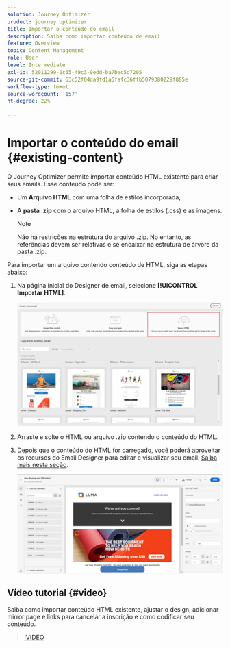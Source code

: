 ```yaml
---
solution: Journey Optimizer
product: journey optimizer
title: Importar o conteúdo do email
description: Saiba como importar conteúdo de email
feature: Overview
topic: Content Management
role: User
level: Intermediate
exl-id: 52011299-0c65-49c3-9edd-ba7bed5d7205
source-git-commit: 63c52f04da9fd1a5fafc36ffb5079380229f885e
workflow-type: tm+mt
source-wordcount: '157'
ht-degree: 22%

---
```


# Importar o conteúdo do email {#existing-content}

O Journey Optimizer permite importar conteúdo HTML existente para criar seus emails. Esse conteúdo pode ser:

* Um **Arquivo HTML** com uma folha de estilos incorporada,
* A **pasta .zip** com o arquivo HTML, a folha de estilos (.css) e as imagens.

   >[!NOTE]
   >
   >Não há restrições na estrutura do arquivo .zip. No entanto, as referências devem ser relativas e se encaixar na estrutura de árvore da pasta .zip.

Para importar um arquivo contendo conteúdo de HTML, siga as etapas abaixo:

1. Na página inicial do Designer de email, selecione **[!UICONTROL Importar HTML]**.

   ![](assets/import-html_2.png)

1. Arraste e solte o HTML ou arquivo .zip contendo o conteúdo do HTML.

1. Depois que o conteúdo do HTML for carregado, você poderá aproveitar os recursos do Email Designer para editar e visualizar seu email. [Saiba mais nesta seção](create-email-content.md).

   ![](assets/html-imported.png)

## Vídeo tutorial {#video}

Saiba como importar conteúdo HTML existente, ajustar o design, adicionar mirror page e links para cancelar a inscrição e como codificar seu conteúdo.

>[!VIDEO](https://video.tv.adobe.com/v/334102?quality=12)
